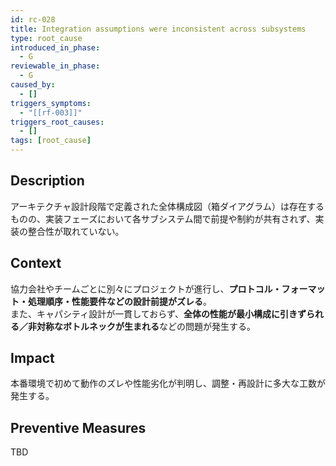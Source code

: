 ```yaml
---
id: rc-028
title: Integration assumptions were inconsistent across subsystems
type: root_cause
introduced_in_phase:
  - G
reviewable_in_phase:
  - G
caused_by:
  - []
triggers_symptoms:
  - "[[rf-003]]"
triggers_root_causes:
  - []
tags: [root_cause]
---
```


## Description
アーキテクチャ設計段階で定義された全体構成図（箱ダイアグラム）は存在するものの、実装フェーズにおいて各サブシステム間で前提や制約が共有されず、実装の整合性が取れていない。

## Context
協力会社やチームごとに別々にプロジェクトが進行し、**プロトコル・フォーマット・処理順序・性能要件などの設計前提がズレる**。  
また、キャパシティ設計が一貫しておらず、**全体の性能が最小構成に引きずられる／非対称なボトルネックが生まれる**などの問題が発生する。

## Impact
本番環境で初めて動作のズレや性能劣化が判明し、調整・再設計に多大な工数が発生する。

## Preventive Measures
TBD